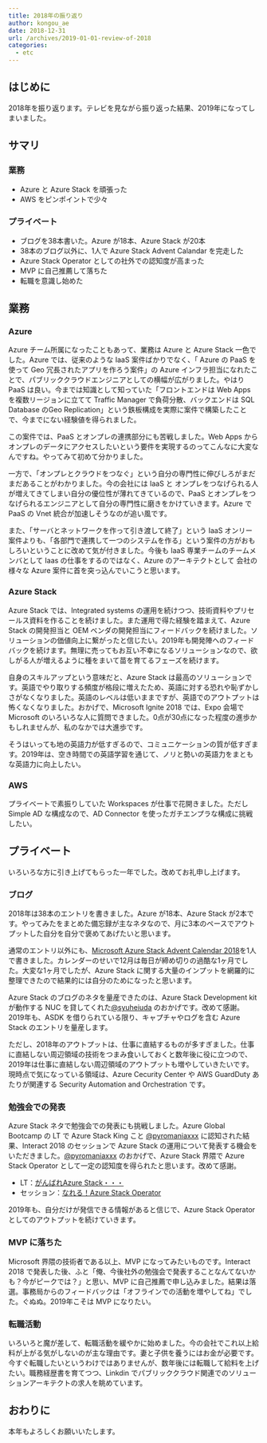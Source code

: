 ```yaml
---
title: 2018年の振り返り
author: kongou_ae
date: 2018-12-31
url: /archives/2019-01-01-review-of-2018
categories:
  - etc
---
```


## はじめに

2018年を振り返ります。テレビを見ながら振り返った結果、2019年になってしまいました。

## サマリ

### 業務

- Azure と Azure Stack を頑張った
- AWS をピンポイントで少々

### プライベート

- ブログを38本書いた。Azure が18本、Azure Stack が20本
- 38本のブログ以外に、1人で Azure Stack Advent Calandar を完走した
- Azure Stack Operator としての社外での認知度が高まった
- MVP に自己推薦して落ちた
- 転職を意識し始めた

## 業務

### Azure

Azure チーム所属になったこともあって、業務は Azure と Azure Stack 一色でした。Azure では、従来のような IaaS 案件ばかりでなく、「 Azure の PaaS を使って Geo 冗長されたアプリを作ろう案件」の Azure インフラ担当になれたことで、パブリッククラウドエンジニアとしての横幅が広がりました。やはり PaaS は良い。今までは知識として知っていた「フロントエンドは Web Apps を複数リージョンに立てて Traffic Manager で負荷分散、バックエンドは SQL Database のGeo Replication」という鉄板構成を実際に案件で構築したことで、今までにない経験値を得られました。

この案件では、PaaS とオンプレの連携部分にも苦戦しました。Web Apps からオンプレのデータにアクセスしたいという要件を実現するのってこんなに大変なんですね。やってみて初めて分かりました。

一方で、「オンプレとクラウドをつなぐ」という自分の専門性に伸びしろがまだまだあることがわかりました。今の会社には IaaS と オンプレをつなげられる人が増えてきてしまい自分の優位性が薄れてきているので、PaaS とオンプレをつなげられるエンジニアとして自分の専門性に磨きをかけていきます。Azure で PaaS の Vnet 統合が加速しそうなのが追い風です。

また、「サーバとネットワークを作って引き渡して終了」という IaaS オンリー案件よりも、「各部門で連携して一つのシステムを作る」という案件の方がおもしろいということに改めて気が付きました。今後も IaaS 専業チームのチームメンバとして Iaas の仕事をするのではなく、Azure のアーキテクトとして 会社の様々な Azure 案件に首を突っ込んでいこうと思います。

### Azure Stack

Azure Stack では、Integrated systems の運用を続けつつ、技術資料やプリセールス資料を作ることを続けました。また運用で得た経験を踏まえて、Azure Stack の開発担当と OEM ベンダの開発担当にフィードバックを続けました。ソリューションの価値向上に繋がったと信じたい。2019年も開発陣へのフィードバックを続けます。無理に売ってもお互い不幸になるソリューションなので、欲しがる人が増えるように種をまいて苗を育てるフェーズを続けます。

自身のスキルアップという意味だと、Azure Stack は最高のソリューションです。英語でやり取りする頻度が格段に増えたため、英語に対する恐れや恥ずかしさがなくなりました。英語のレベルは低いままですが、英語でのアウトプットは怖くなくなりました。おかげで、Microsoft Ignite 2018 では、Expo 会場で Microsoft のいろいろな人に質問できました。0点が30点になった程度の進歩かもしれませんが、私のなかでは大進歩です。

そうはいっても地の英語力が低すぎるので、コミュニケーションの質が低すぎます。2019年は、空き時間での英語学習を通じて、ノリと勢いの英語力をまともな英語力に向上したい。

### AWS

プライベートで素振りしていた Workspaces が仕事で花開きました。ただし Simple AD な構成なので、AD Connector を使ったガチエンプラな構成に挑戦したい。

## プライベート

いろいろな方に引き上げてもらった一年でした。改めてお礼申し上げます。

### ブログ

2018年は38本のエントリを書きました。Azure が18本、Azure Stack が2本です。やってみたをまとめた備忘録が主なネタなので、月に3本のペースでアウトプットした自分を自分で褒めてあげたいと思います。

通常のエントリ以外にも、[Microsoft Azure Stack Advent Calendar 2018](https://qiita.com/advent-calendar/2018/azure-stack)を1人で書きました。カレンダーのせいで12月は毎日が締め切りの過酷な1ヶ月でした。大変な1ヶ月でしたが、Azure Stack に関する大量のインプットを網羅的に整理できたので結果的には自分のためになったと思います。

Azure Stack のブログのネタを量産できたのは、Azure Stack Development kit が動作する NUC を貸してくれた[@syuheiuda](https://twitter.com/syuheiuda) のおかげです。改めて感謝。2019年も、ASDK を借りられている限り、キャプチャやログを含む Azure Stack のエントリを量産します。

ただし、2018年のアウトプットは、仕事に直結するものが多すぎました。仕事に直結しない周辺領域の技術をつまみ食いしておくと数年後に役に立つので、2019年は仕事に直結しない周辺領域のアウトプットも増やしていきたいです。現時点で気になっている領域は、Azure Cecurity Center や AWS GuardDuty あたりが関連する Security Automation and Orchestration です。

### 勉強会での発表

Azure Stack ネタで勉強会での発表にも挑戦しました。Azure Global Bootcamp の LT で Azure Stack King こと [@pyromaniaxxx](https://twitter.com/pyromaniaxxx) に認知された結果、Interact 2018 のセッションで Azure Stack の運用について発表する機会をいただきました。[@pyromaniaxxx](https://twitter.com/pyromaniaxxx) のおかげで、Azure Stack 界隈で Azure Stack Operator として一定の認知度を得られたと思います。改めて感謝。

- LT：[がんばれAzure Stack・・・](https://speakerdeck.com/kongou_ae/ganbareazure-stack)
- セッション：[なれる！Azure Stack Operator](https://speakerdeck.com/kongou_ae/nareru-azure-stack-operator)

2019年も、自分だけが発信できる情報があると信じで、Azure Stack Operator としてのアウトプットを続けていきます。

### MVP に落ちた

Microsoft 界隈の技術者である以上、MVP になってみたいものです。Interact 2018 で発表した後、ふと「俺、今後社外の勉強会で発表することなんてないかも？今がピークでは？」と思い、MVP に自己推薦で申し込みました。結果は落選。事務局からのフィードバックは「オフラインでの活動を増やしてね」でした。ぐぬぬ。2019年こそは MVP になりたい。

### 転職活動 

いろいろと魔が差して、転職活動を緩やかに始めました。今の会社でこれ以上給料が上がる気がしないのが主な理由です。妻と子供を養うにはお金が必要です。今すぐ転職したいというわけではありませんが、数年後には転職して給料を上げたい。職務経歴書を育てつつ、Linkdin でパブリッククラウド関連でのソリューションアーキテクトの求人を眺めています。

## おわりに

本年もよろしくお願いいたします。